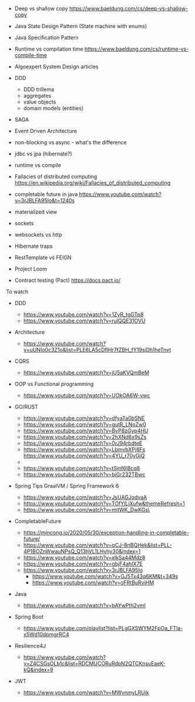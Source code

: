 * Deep vs shallow copy https://www.baeldung.com/cs/deep-vs-shallow-copy
* Java State Design Pattern (State machine with enums)
* Java Specification Pattern
* Runtime vs compilation time https://www.baeldung.com/cs/runtime-vs-compile-time
* Algoexpert System Design articles
* DDD
  * DDD trillema
  * aggregates
  * value objects
  * domain models (entities)
* SAGA
* Event Driven Architecture
* non-blocking vs async - what's the difference
* jdbc vs jpa (hibernate?) 
* runtime vs compile 
* Fallacies of distributed computing https://en.wikipedia.org/wiki/Fallacies_of_distributed_computing
* completable future in java https://www.youtube.com/watch?v=3rJBLFA95Io&t=1240s
* materialized view
* sockets
* websockets vs http

* Hibernate traps

* RestTemplate vs FEIGN

* Project Loom

* Contract testing (Pact) https://docs.pact.io/


To watch 

* DDD
  * https://www.youtube.com/watch?v=1ZyR_tgGTp8
  * https://www.youtube.com/watch?v=rulQQE31OVU
  
* Architecture 
  * https://www.youtube.com/watch?v=uUNIo0c3Z1o&list=PLE6LA5cDflHr7fZBH_fY19sjDh1heTnvt
  
* CQRS
  * https://www.youtube.com/watch?v=jU5aKVQmBeM
  
* OOP vs Functional programming
  * https://www.youtube.com/watch?v=UOkOA6W-vwc

* GO/RUST
  * https://www.youtube.com/watch?v=dfyaTa0bSNE
  * https://www.youtube.com/watch?v=gutR_LNoZw0 
  * https://www.youtube.com/watch?v=BvP8zGyp4HU
  * https://www.youtube.com/watch?v=2hXNd6x9sZs
  * https://www.youtube.com/watch?v=0rJ94rbdteE
  * https://www.youtube.com/watch?v=LbmvbXPj8Fs
    https://www.youtube.com/watch?v=4YU_r70yGjQ
  * 
  * https://www.youtube.com/watch?v=tSjnf6l8cq8
  * https://www.youtube.com/watch?v=biGr232TBwc
* Spring Tips GraalVM / Spring Framework 6
  * https://www.youtube.com/watch?v=JsUAGJqdvaA
  * https://www.youtube.com/watch?v=TOfYlLjXufw&themeRefresh=1
  * https://www.youtube.com/watch?v=mitWK_DwKGs\
  
* CompletableFuture
  * https://mincong.io/2020/05/30/exception-handling-in-completable-future/
  * https://www.youtube.com/watch?v=qCJ-8nBQHek&list=PLL-4P1BOZnWwauNPsQ_Q13hVL1LHvhy30&index=1
  * https://www.youtube.com/watch?v=xlkSa44Mdz8
  * https://www.youtube.com/watch?v=gbjF4ahIX7E
  * https://www.youtube.com/watch?v=3rJBLFA95Io
    * https://www.youtube.com/watch?v=GJ5Tx43q6KM&t=349s
    * https://www.youtube.com/watch?v=oFRtBuRviHM
  
* Java
  * https://www.youtube.com/watch?v=bAYwPth2vmI

* Spring Boot
  * https://www.youtube.com/playlist?list=PLgGXSWYM2FpOa_FTla-x5Wd10dpmgrRC4

* Resilience4J
  * https://www.youtube.com/watch?v=Z4CSGsOLb1c&list=RDCMUCORuRdpN2QTCKnsuEaeK-kQ&index=9

* JWT
  * https://www.youtube.com/watch?v=MWvnmyLRUik